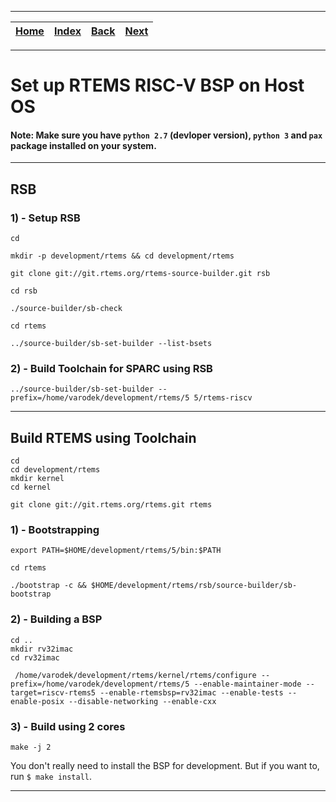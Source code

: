 
---

| [Home](/README.md) | [Index](./README.md) | [Back](./2_build_arm_bsp_in_test_mode.md) | [Next](../Documentation/README.md) |
| :---: | :---: | :---: | :---: |

---

# Set up RTEMS RISC-V BSP on Host OS

#### Note: Make sure you have `python 2.7` (devloper version), `python 3` and `pax` package installed on your system.

---

## RSB

### 1) - Setup RSB

```shell
cd

mkdir -p development/rtems && cd development/rtems

git clone git://git.rtems.org/rtems-source-builder.git rsb

cd rsb

./source-builder/sb-check

cd rtems

../source-builder/sb-set-builder --list-bsets
```

### 2) - Build Toolchain for SPARC using RSB

```shell
../source-builder/sb-set-builder --prefix=/home/varodek/development/rtems/5 5/rtems-riscv
```

---

## Build RTEMS using Toolchain

```shell
cd
cd development/rtems
mkdir kernel
cd kernel
```
```shell
git clone git://git.rtems.org/rtems.git rtems
```

### 1) - Bootstrapping

```shell
export PATH=$HOME/development/rtems/5/bin:$PATH 

cd rtems

./bootstrap -c && $HOME/development/rtems/rsb/source-builder/sb-bootstrap
```

### 2) - Building a BSP

```shell
cd ..
mkdir rv32imac
cd rv32imac
```

```shell
 /home/varodek/development/rtems/kernel/rtems/configure --prefix=/home/varodek/development/rtems/5 --enable-maintainer-mode --target=riscv-rtems5 --enable-rtemsbsp=rv32imac --enable-tests --enable-posix --disable-networking --enable-cxx
```

### 3) - Build using 2 cores

```shell
make -j 2
```

You don't really need to install the BSP for development. But if you want to, run `$ make install`.

---